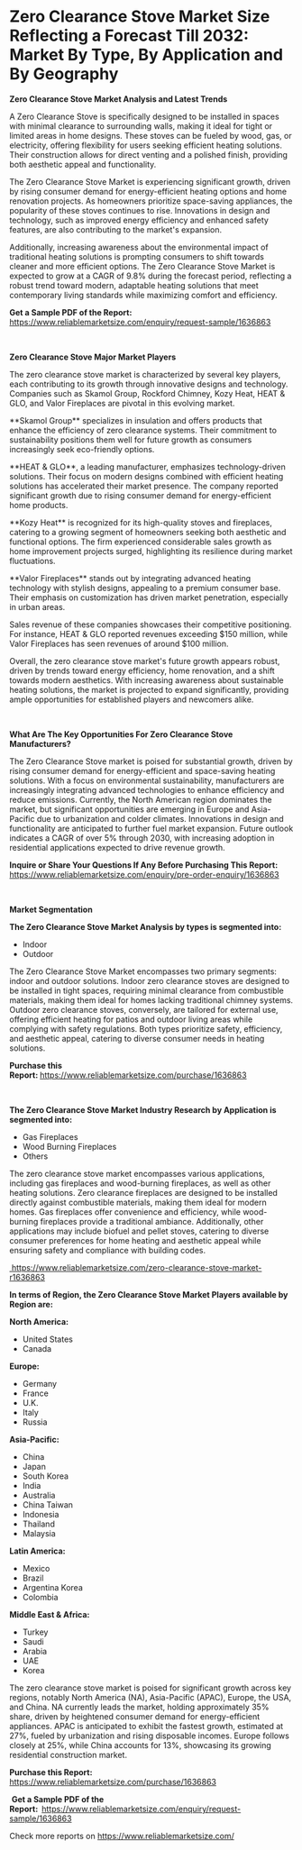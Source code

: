 <p><h1>Zero Clearance Stove Market Size Reflecting a Forecast Till 2032: Market By Type, By Application and By Geography</h1></p><p><strong>Zero Clearance Stove Market Analysis and Latest Trends</strong></p>
<p><p>A Zero Clearance Stove is specifically designed to be installed in spaces with minimal clearance to surrounding walls, making it ideal for tight or limited areas in home designs. These stoves can be fueled by wood, gas, or electricity, offering flexibility for users seeking efficient heating solutions. Their construction allows for direct venting and a polished finish, providing both aesthetic appeal and functionality.</p><p>The Zero Clearance Stove Market is experiencing significant growth, driven by rising consumer demand for energy-efficient heating options and home renovation projects. As homeowners prioritize space-saving appliances, the popularity of these stoves continues to rise. Innovations in design and technology, such as improved energy efficiency and enhanced safety features, are also contributing to the market's expansion.</p><p>Additionally, increasing awareness about the environmental impact of traditional heating solutions is prompting consumers to shift towards cleaner and more efficient options. The Zero Clearance Stove Market is expected to grow at a CAGR of 9.8% during the forecast period, reflecting a robust trend toward modern, adaptable heating solutions that meet contemporary living standards while maximizing comfort and efficiency.</p></p>
<p><strong>Get a Sample PDF of the Report:&nbsp;</strong> <a href="https://www.reliablemarketsize.com/enquiry/request-sample/1636863?utm_campaign=2890&utm_medium=2&utm_source=Github&utm_content=ia&utm_term=08042025&utm_id=zero-clearance-stove">https://www.reliablemarketsize.com/enquiry/request-sample/1636863</a></p>
<p>&nbsp;</p>
<p><strong>Zero Clearance Stove Major Market Players</strong></p>
<p><p>The zero clearance stove market is characterized by several key players, each contributing to its growth through innovative designs and technology. Companies such as Skamol Group, Rockford Chimney, Kozy Heat, HEAT & GLO, and Valor Fireplaces are pivotal in this evolving market.</p><p>**Skamol Group** specializes in insulation and offers products that enhance the efficiency of zero clearance systems. Their commitment to sustainability positions them well for future growth as consumers increasingly seek eco-friendly options.</p><p>**HEAT & GLO**, a leading manufacturer, emphasizes technology-driven solutions. Their focus on modern designs combined with efficient heating solutions has accelerated their market presence. The company reported significant growth due to rising consumer demand for energy-efficient home products.</p><p>**Kozy Heat** is recognized for its high-quality stoves and fireplaces, catering to a growing segment of homeowners seeking both aesthetic and functional options. The firm experienced considerable sales growth as home improvement projects surged, highlighting its resilience during market fluctuations.</p><p>**Valor Fireplaces** stands out by integrating advanced heating technology with stylish designs, appealing to a premium consumer base. Their emphasis on customization has driven market penetration, especially in urban areas.</p><p>Sales revenue of these companies showcases their competitive positioning. For instance, HEAT & GLO reported revenues exceeding $150 million, while Valor Fireplaces has seen revenues of around $100 million.</p><p>Overall, the zero clearance stove market's future growth appears robust, driven by trends toward energy efficiency, home renovation, and a shift towards modern aesthetics. With increasing awareness about sustainable heating solutions, the market is projected to expand significantly, providing ample opportunities for established players and newcomers alike.</p></p>
<p>&nbsp;</p>
<p><strong>What Are The Key Opportunities For Zero Clearance Stove Manufacturers?</strong></p>
<p><p>The Zero Clearance Stove market is poised for substantial growth, driven by rising consumer demand for energy-efficient and space-saving heating solutions. With a focus on environmental sustainability, manufacturers are increasingly integrating advanced technologies to enhance efficiency and reduce emissions. Currently, the North American region dominates the market, but significant opportunities are emerging in Europe and Asia-Pacific due to urbanization and colder climates. Innovations in design and functionality are anticipated to further fuel market expansion. Future outlook indicates a CAGR of over 5% through 2030, with increasing adoption in residential applications expected to drive revenue growth.</p></p>
<p><strong>Inquire or Share Your Questions If Any Before Purchasing This Report:</strong> <a href="https://www.reliablemarketsize.com/enquiry/pre-order-enquiry/1636863?utm_campaign=2890&utm_medium=2&utm_source=Github&utm_content=ia&utm_term=08042025&utm_id=zero-clearance-stove">https://www.reliablemarketsize.com/enquiry/pre-order-enquiry/1636863</a></p>
<p>&nbsp;</p>
<p><strong>Market Segmentation</strong></p>
<p><strong>The Zero Clearance Stove Market Analysis by types is segmented into:</strong></p>
<p><ul><li>Indoor</li><li>Outdoor</li></ul></p>
<p><p>The Zero Clearance Stove Market encompasses two primary segments: indoor and outdoor solutions. Indoor zero clearance stoves are designed to be installed in tight spaces, requiring minimal clearance from combustible materials, making them ideal for homes lacking traditional chimney systems. Outdoor zero clearance stoves, conversely, are tailored for external use, offering efficient heating for patios and outdoor living areas while complying with safety regulations. Both types prioritize safety, efficiency, and aesthetic appeal, catering to diverse consumer needs in heating solutions.</p></p>
<p><strong>Purchase this Report:&nbsp;</strong><a href="https://www.reliablemarketsize.com/purchase/1636863?utm_campaign=2890&utm_medium=2&utm_source=Github&utm_content=ia&utm_term=08042025&utm_id=zero-clearance-stove">https://www.reliablemarketsize.com/purchase/1636863</a></p>
<p>&nbsp;</p>
<p><strong>The Zero Clearance Stove Market Industry Research by Application is segmented into:</strong></p>
<p><ul><li>Gas Fireplaces</li><li>Wood Burning Fireplaces</li><li>Others</li></ul></p>
<p><p>The zero clearance stove market encompasses various applications, including gas fireplaces and wood-burning fireplaces, as well as other heating solutions. Zero clearance fireplaces are designed to be installed directly against combustible materials, making them ideal for modern homes. Gas fireplaces offer convenience and efficiency, while wood-burning fireplaces provide a traditional ambiance. Additionally, other applications may include biofuel and pellet stoves, catering to diverse consumer preferences for home heating and aesthetic appeal while ensuring safety and compliance with building codes.</p></p>
<p><a href="https://www.reliablemarketsize.com/zero-clearance-stove-market-r1636863?utm_campaign=2890&utm_medium=2&utm_source=Github&utm_content=ia&utm_term=08042025&utm_id=zero-clearance-stove">&nbsp;https://www.reliablemarketsize.com/zero-clearance-stove-market-r1636863</a></p>
<p><strong>In terms of Region, the Zero Clearance Stove Market Players available by Region are:</strong></p>
<p>
    <p> <strong> North America: </strong>
        <ul>
            <li>United States</li>
            <li>Canada</li>
        </ul>
        </p> 
    <p> <strong> Europe: </strong>
        <ul>
            <li>Germany</li>
            <li>France</li>
            <li>U.K.</li>
            <li>Italy</li>
            <li>Russia</li>
        </ul>
        </p> 
    <p> <strong> Asia-Pacific: </strong>
        <ul>
            <li>China</li>
            <li>Japan</li>
            <li>South Korea</li>
            <li>India</li>
            <li>Australia</li>
            <li>China Taiwan</li>
            <li>Indonesia</li>
            <li>Thailand</li>
            <li>Malaysia</li>
        </ul>
        </p> 
    <p> <strong> Latin America: </strong>
        <ul>
            <li>Mexico</li>
            <li>Brazil</li>
            <li>Argentina Korea</li>
            <li>Colombia</li>
        </ul>
        </p> 
    <p> <strong> Middle East & Africa: </strong>
        <ul>
            <li>Turkey</li>
            <li>Saudi</li>
            <li>Arabia</li>
            <li>UAE</li>
            <li>Korea</li>
        </ul>
    </p>
    </p>
<p><p>The zero clearance stove market is poised for significant growth across key regions, notably North America (NA), Asia-Pacific (APAC), Europe, the USA, and China. NA currently leads the market, holding approximately 35% share, driven by heightened consumer demand for energy-efficient appliances. APAC is anticipated to exhibit the fastest growth, estimated at 27%, fueled by urbanization and rising disposable incomes. Europe follows closely at 25%, while China accounts for 13%, showcasing its growing residential construction market.</p></p>
<p><strong>Purchase this Report: </strong><a href="https://www.reliablemarketsize.com/purchase/1636863?utm_campaign=2890&utm_medium=2&utm_source=Github&utm_content=ia&utm_term=08042025&utm_id=zero-clearance-stove">https://www.reliablemarketsize.com/purchase/1636863</a></p>
<p>&nbsp;<strong>Get a Sample PDF of the Report:&nbsp;&nbsp;</strong><a href="https://www.reliablemarketsize.com/enquiry/request-sample/1636863?utm_campaign=2890&utm_medium=2&utm_source=Github&utm_content=ia&utm_term=08042025&utm_id=zero-clearance-stove">https://www.reliablemarketsize.com/enquiry/request-sample/1636863</a></p>
<p><strong></strong></p>
<p>Check more reports on <a href="https://www.reliablemarketsize.com/?utm_campaign=2890&utm_medium=2&utm_source=Github&utm_content=ia&utm_term=08042025&utm_id=zero-clearance-stove">https://www.reliablemarketsize.com/</a></p>